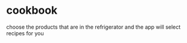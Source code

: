 # cookbook
choose the products that are in the refrigerator 
and the app will select recipes for you